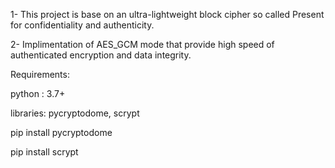 1- This project is base on an ultra-lightweight block cipher so called Present for confidentiality and authenticity. 


2- Implimentation of AES_GCM mode that provide high speed of authenticated encryption and data integrity.   

Requirements:

python : 3.7+

libraries: pycryptodome, scrypt

pip install pycryptodome

pip install scrypt
